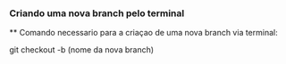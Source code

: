 ### Criando uma nova branch pelo terminal

** Comando necessario para a criaçao de uma nova branch via terminal:

git checkout -b (nome da nova branch)